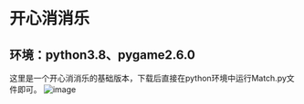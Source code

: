 # 开心消消乐
## 环境：python3.8、pygame2.6.0
这里是一个开心消消乐的基础版本，下载后直接在python环境中运行Match.py文件即可。
![image](https://github.com/user-attachments/assets/7aed2f19-c5e0-4eac-93a9-96c620c44ed6)
